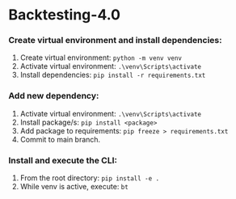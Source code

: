 # Backtesting-4.0

### Create virtual environment and install dependencies:
   1. Create virtual environment: `python -m venv venv`
   2. Activate virtual environment: `.\venv\Scripts\activate`
   3. Install dependencies: `pip install -r requirements.txt`

### Add new dependency:
  1. Activate virtual environment: `.\venv\Scripts\activate`
  2. Install package/s: `pip install <package>`
  3. Add package to requirements: `pip freeze > requirements.txt`
  4. Commit to main branch.

### Install and execute the CLI:
  1. From the root directory: `pip install -e .`
  2. While venv is active, execute: `bt`
